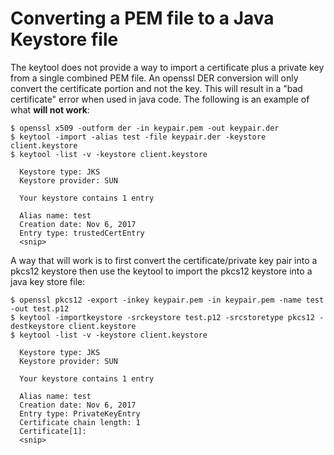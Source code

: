 # Converting a PEM file to a Java Keystore file
The keytool does not provide a way to import a certificate plus a private key
from a single combined PEM file.  An openssl DER conversion will only convert the
certificate portion and not the key.  This will result in a "bad certificate"
error when used in java code.  The following is an example of what **will
not work**: 

    $ openssl x509 -outform der -in keypair.pem -out keypair.der
    $ keytool -import -alias test -file keypair.der -keystore client.keystore
    $ keytool -list -v -keystore client.keystore

      Keystore type: JKS
      Keystore provider: SUN
      
      Your keystore contains 1 entry
      
      Alias name: test
      Creation date: Nov 6, 2017
      Entry type: trustedCertEntry
      <snip>

A way that will work is to first convert the certificate/private key pair into
a pkcs12 keystore then use the keytool to import the pkcs12 keystore into a 
java key store file:

    $ openssl pkcs12 -export -inkey keypair.pem -in keypair.pem -name test -out test.p12
    $ keytool -importkeystore -srckeystore test.p12 -srcstoretype pkcs12 -destkeystore client.keystore
    $ keytool -list -v -keystore client.keystore

      Keystore type: JKS
      Keystore provider: SUN

      Your keystore contains 1 entry
      
      Alias name: test
      Creation date: Nov 6, 2017
      Entry type: PrivateKeyEntry
      Certificate chain length: 1
      Certificate[1]:
      <snip>
